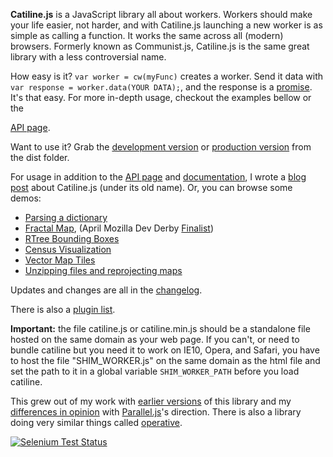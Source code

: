 __Catiline.js__ is a JavaScript library all about workers. Workers should make your life easier, not harder, and with Catiline.js launching a new worker is as simple as calling a function. It works the same across all (modern) browsers. Formerly known as Communist.js, Catiline.js is the same great library with a less controversial name.

How easy is it? `var worker = cw(myFunc)` creates a worker. Send it data with `var response = worker.data(YOUR DATA);`, and the response is a [promise](http://blogs.msdn.com/b/ie/archive/2011/09/11/asynchronous-programming-in-javascript-with-promises.aspx). It's that easy. For more in-depth usage, checkout the examples bellow or the 

<a class='navLink' id='API' href='docs/API.md'>API page</a>.

Want to use it? Grab the 
[development version](https://raw.github.com/calvinmetcalf/catiline/master/dist/catiline.js)
or [production version](https://raw.github.com/calvinmetcalf/catiline/master/dist/catiline.min.js) from the dist folder. 

For usage in addition to the <a class='navLink' id='API' href='docs/API.md'>API page</a> and <a class='navLink' id='DOCUMENTATION' href='docs/DOCUMENTATION.md'>documentation</a>, I wrote a [blog post](http://cwmma.tumblr.com/post/54338607071/making-web-workers-with-communistjs) about Catiline.js (under its old name). Or, you can browse some demos:

- [Parsing a dictionary](http://catilinejs.com/website/dict/)
- [Fractal Map](http://catilinejs.com/website/leaflet-fractal/), (April Mozilla Dev Derby [Finalist](https://hacks.mozilla.org/2013/06/announcing-the-winners-of-the-april-2013-dev-derby/))
- [RTree Bounding Boxes](http://leaflet-extras.github.io/RTree/examples/worker.html)
- [Census Visualization](http://data-otp.rhcloud.com/)
- [Vector Map Tiles](http://calvinmetcalf.github.io/vector-layers/)
- [Unzipping files and reprojecting maps](http://calvinmetcalf.github.io/shapefile-js/site/proj.html)

Updates and changes are all in the <a class='navLink' id='CHANGELOG' href='docs/CHANGELOG.md'>changelog</a>.

There is also a <a class='navLink' id='PLUGINS' href='docs/PLUGINS.md'>plugin list</a>.

__Important:__ the file catiline.js or catiline.min.js should be a standalone file hosted on the same domain as your web page. If you can't, or need to bundle catiline but you need it to work on IE10, Opera, and Safari, you have to host the file "SHIM_WORKER.js" on the same domain as the html file 
and set the path to it in a global variable `SHIM_WORKER_PATH` before you load catiline.

This grew out of my work with [earlier versions](https://github.com/calvinmetcalf/catiline/tree/6e920be75ab3ed9b2a36d24dd184a9945f6b4000) 
of this library and my [differences in opinion](https://gist.github.com/calvinmetcalf/6050205) with
[Parallel.js](https://github.com/adambom/parallel.js)'s direction. There is
also a library doing very similar things called [operative](https://github.com/padolsey/operative).

[![Selenium Test Status](https://saucelabs.com/browser-matrix/calvinmetcalf.svg)](https://saucelabs.com/u/calvinmetcalf)
